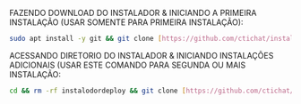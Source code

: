 FAZENDO DOWNLOAD DO INSTALADOR & INICIANDO A PRIMEIRA INSTALAÇÃO (USAR SOMENTE PARA PRIMEIRA INSTALAÇÃO):

```bash
sudo apt install -y git && git clone [https://github.com/ctichat/instalodordeploy.git](https://github.com/Reginaldolook/sistemazapemais.git) && sudo chmod -R 777 instalodordeploy && cd instalodordeploy&& sudo ./install_primaria
```

ACESSANDO DIRETORIO DO INSTALADOR & INICIANDO INSTALAÇÕES ADICIONAIS (USAR ESTE COMANDO PARA SEGUNDA OU MAIS INSTALAÇÃO:
```bash
cd && rm -rf instalodordeploy && git clone [https://github.com/ctichat/instalodordeploy.git](https://github.com/Reginaldolook/sistemazapemais.git) && sudo chmod -R 777 instalodordeploy && cd instalodordeploy && sudo ./install_instancia
```

